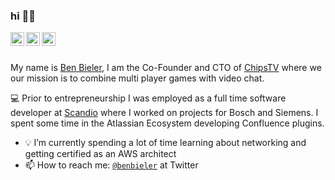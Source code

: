 ### hi 👋👋

<a href="https://www.linkedin.com/in/benbieler/">
  <img align="left" alt="Ben's LinkedIn" width="22px" src="https://cdn1.iconfinder.com/data/icons/logotypes/32/square-linkedin-64.png" />
</a>
<a href="https://twitter.com/benbieler">
  <img align="left" alt="Ben's Twitter" width="22px" src="https://cdn3.iconfinder.com/data/icons/capsocial-round/500/twitter-64.png" />
</a>
<a href="mailto:ben.bieler@chipstv.co">
  <img align="left" alt="Mail Ben" width="22px" src="https://cdn1.iconfinder.com/data/icons/hawcons/32/699332-icon-6-mail-envelope-closed-64.png" />
</a>

<br/>
<br/>

My name is [Ben Bieler](https://benbieler.com/), I am the Co-Founder and CTO of [ChipsTV](https://chipstv.co) where we our mission is to combine multi player games with video chat.

 💻 Prior to entrepreneurship I was employed as a full time software developer at [Scandio](https://scandio.de) where I worked on projects for Bosch and Siemens. I spent some time in the Atlassian Ecosystem developing Confluence plugins.

- 💡 I’m currently spending a lot of time learning about networking and getting certified as an AWS architect
- 📫 How to reach me: [`@benbieler`](https://twitter.com/benbieler) at Twitter
